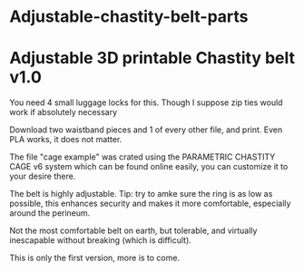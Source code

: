 # Adjustable-chastity-belt-parts
<h1>Adjustable 3D printable Chastity belt v1.0</h1>
You need 4 small luggage locks for this. Though I suppose zip ties would work if absolutely necessary

Download two waistband pieces and 1 of every other file, and print. Even PLA works, it does not matter.

The file "cage example" was crated using the PARAMETRIC CHASTITY CAGE v6 system which can be found online easily, you can customize it to your desire there.

The belt is highly adjustable. Tip: try to amke sure the ring is as low as possible, this enhances security and makes it more comfortable, especially around the perineum.

Not the most comfortable belt on earth, but tolerable, and virtually inescapable without breaking (which is difficult).

This is only the first version, more is to come.
